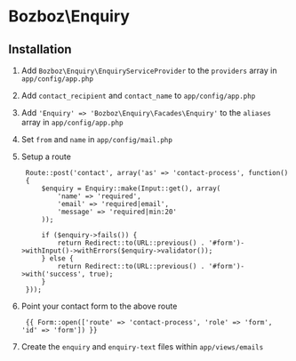 # Bozboz\Enquiry

## Installation

1. Add `Bozboz\Enquiry\EnquiryServiceProvider` to the `providers` array in `app/config/app.php`

2. Add `contact_recipient` and `contact_name` to `app/config/app.php`

3. Add `'Enquiry' => 'Bozboz\Enquiry\Facades\Enquiry'` to the `aliases` array in `app/config/app.php`

4. Set `from` and `name` in `app/config/mail.php`

5. Setup a route

        Route::post('contact', array('as' => 'contact-process', function()
        {
            $enquiry = Enquiry::make(Input::get(), array(
                'name' => 'required',
                'email' => 'required|email',
                'message' => 'required|min:20'
            ));

            if ($enquiry->fails()) {
                return Redirect::to(URL::previous() . '#form')->withInput()->withErrors($enquiry->validator());
            } else {
                return Redirect::to(URL::previous() . '#form')->with('success', true);
            }
        }));

6. Point your contact form to the above route

        {{ Form::open(['route' => 'contact-process', 'role' => 'form', 'id' => 'form']) }}

7. Create the `enquiry` and `enquiry-text` files within `app/views/emails`
